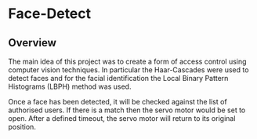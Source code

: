 Face-Detect
===========

Overview
--------
The main idea of this project was to create a form of access control using computer vision techniques. In particular
the Haar-Cascades were used to detect faces and for the facial identification the Local Binary Pattern Histograms
(LBPH) method was used.

Once a face has been detected, it will be checked against the list of authorised users. If there is a match then the
servo motor would be set to open. After a defined timeout, the servo motor will return to its original position.
